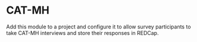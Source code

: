 # CAT-MH
Add this module to a project and configure it to allow survey participants to take CAT-MH interviews and store their responses in REDCap.